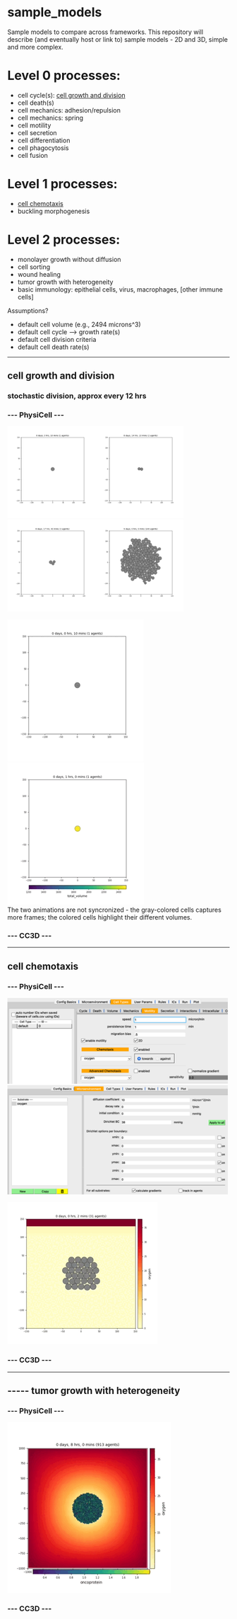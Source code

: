 # sample_models
Sample models to compare across frameworks. This repository will describe (and eventually host or link to) sample models - 2D and 3D, simple and more complex.

# Level 0 processes:
* cell cycle(s): [cell growth and division](#cell-growth-and-division) 
* cell death(s)
* cell mechanics: adhesion/repulsion
* cell mechanics: spring
* cell motility
* cell secretion
* cell differentiation
* cell phagocytosis
* cell fusion

# Level 1 processes:
* [cell chemotaxis](cell-chemotaxis)
* buckling morphogenesis

# Level 2 processes:
* monolayer growth without diffusion
* cell sorting
* wound healing
* tumor growth with heterogeneity
* basic immunology: epithelial cells, virus, macrophages, [other immune cells]

Assumptions?
* default cell volume (e.g., 2494 microns^3)
* default cell cycle --> growth rate(s)
* default cell division criteria
* default cell death rate(s)

<hr>

## cell growth and division

### stochastic division, approx every 12 hrs
### --- PhysiCell ---
<img src='PhysiCell/division_no_death/frame0001.png' width='200'><img src='PhysiCell/division_no_death/frame0085.png' width='200'><img src='PhysiCell/division_no_death/frame0106.png' width='200'><img src='PhysiCell/division_no_death/frame0720.png' width='200'>

![](PhysiCell/division_no_death/division_no_death.gif)
![](PhysiCell/division_no_death/division_no_death_color_volume.gif)
<br>The two animations are not syncronized - the gray-colored cells captures more frames; the colored cells highlight their different volumes.

### --- CC3D ---

<hr>

## cell chemotaxis
### --- PhysiCell ---
<img src='PhysiCell/motility_sample1/motility_params.png' width='500'>
<img src='PhysiCell/motility_sample1/motility_substrate.png' width='500'>

![](PhysiCell/motility_sample1/motility_sample1.gif)


### --- CC3D ---


<hr>

## ----- tumor growth with heterogeneity
### --- PhysiCell ---
![](PhysiCell/tumor_heterog/tumor_heterog.gif)

### --- CC3D ---



